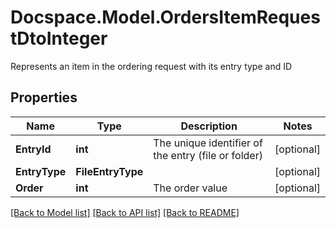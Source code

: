# Docspace.Model.OrdersItemRequestDtoInteger
Represents an item in the ordering request with its entry type and ID

## Properties

Name | Type | Description | Notes
------------ | ------------- | ------------- | -------------
**EntryId** | **int** | The unique identifier of the entry (file or folder) | [optional] 
**EntryType** | **FileEntryType** |  | [optional] 
**Order** | **int** | The order value | [optional] 

[[Back to Model list]](../README.md#documentation-for-models) [[Back to API list]](../README.md#documentation-for-api-endpoints) [[Back to README]](../README.md)

